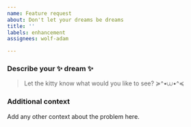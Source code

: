 ```yaml
---
name: Feature request
about: Don't let your dreams be dreams
title: ''
labels: enhancement 
assignees: wolf-adam

---
```


### Describe your ✨ dream ✨ 
> Let the kitty know what would you like to see? ≽^•⩊•^≼

### Additional context
Add any other context about the problem here.
